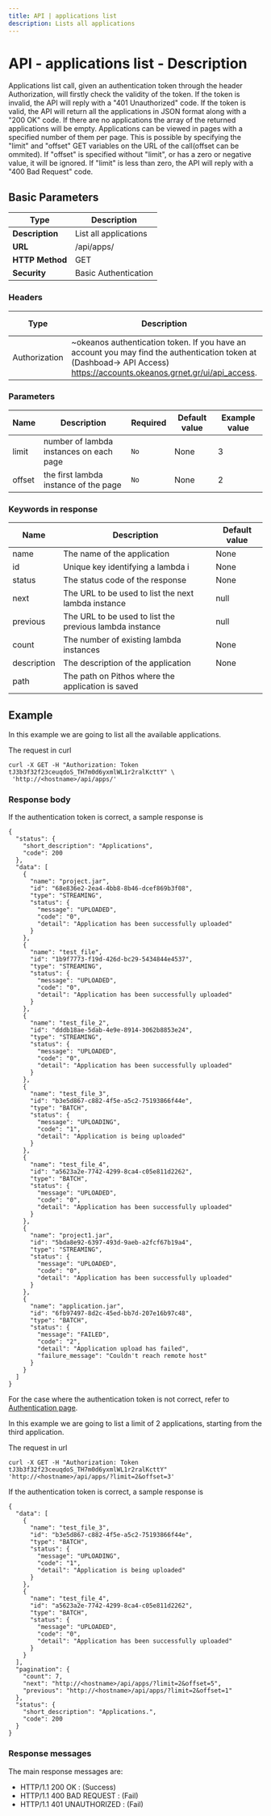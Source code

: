 ```yaml
---
title: API | applications list
description: Lists all applications
---
```


# API - applications list - Description

Applications list call, given an authentication token through the header Authorization,
will firstly check the validity of the token. If the token is invalid, the API will reply
with a "401 Unauthorized" code. If the token is valid, the API will return all the applications in JSON format along with a "200 OK" code. If there are no applications the array
of the returned applications will be empty. Applications can be viewed in pages with
a specified number of them per page. This is possible by specifying the "limit" and "offset"
GET variables on the URL of the call(offset can be ommited). If "offset" is specified without
"limit", or has a zero or negative value, it will be ignored. If "limit" is less than zero, the API
will reply with a "400 Bad Request" code.

## Basic Parameters

|Type | Description
------|-------------
**Description** | List all applications
**URL**         | /api/apps/
**HTTP Method** | GET
**Security**    | Basic Authentication


### Headers

Type  | Description | Required | Default value | Example value
----------|-------------|----------|---------------|---------------
Authorization | ~okeanos authentication token. If you have an account you may find the authentication token at (Dashboad-> API Access) https://accounts.okeanos.grnet.gr/ui/api_access. | `Yes` | None | Token tJ3b3f32f23ceuqdoS_..


### Parameters

Name   | Description | Required | Default value | Example value
-------|-------------|----------|---------------|---------------
limit  | number of lambda instances on each page | `No` | None | 3
offset   | the first lambda instance of the page | `No` | None | 2


### Keywords in response
Name  | Description | Default value
------|------------|---------------
name  | The name of the application | None
id  | Unique key identifying a lambda i | None
status | The status code of the response | None
next | The URL to be used to list the next lambda instance | null
previous | The URL to be used to list the previous lambda instance | null
count | The number of existing lambda instances | None
description | The description of the application | None
path | The path on Pithos where the application is saved |


## Example

In this example we are going to list all the available applications.

The request in curl

```
curl -X GET -H "Authorization: Token tJ3b3f32f23ceuqdoS_TH7m0d6yxmlWL1r2ralKcttY" \
 'http://<hostname>/api/apps/'
```


### Response body

If the authentication token is correct, a sample response is


```
{
  "status": {
    "short_description": "Applications",
    "code": 200
  },
  "data": [
    {
      "name": "project.jar",
      "id": "68e836e2-2ea4-4bb8-8b46-dcef869b3f08",
      "type": "STREAMING",
      "status": {
        "message": "UPLOADED",
        "code": "0",
        "detail": "Application has been successfully uploaded"
      }
    },
    {
      "name": "test_file",
      "id": "1b9f7773-f19d-426d-bc29-5434844e4537",
      "type": "STREAMING",
      "status": {
        "message": "UPLOADED",
        "code": "0",
        "detail": "Application has been successfully uploaded"
      }
    },
    {
      "name": "test_file_2",
      "id": "dddb18ae-5dab-4e9e-8914-3062b8853e24",
      "type": "STREAMING",
      "status": {
        "message": "UPLOADED",
        "code": "0",
        "detail": "Application has been successfully uploaded"
      }
    },
    {
      "name": "test_file_3",
      "id": "b3e5d867-c882-4f5e-a5c2-75193866f44e",
      "type": "BATCH",
      "status": {
        "message": "UPLOADING",
        "code": "1",
        "detail": "Application is being uploaded"
      }
    },
    {
      "name": "test_file_4",
      "id": "a5623a2e-7742-4299-8ca4-c05e811d2262",
      "type": "BATCH",
      "status": {
        "message": "UPLOADED",
        "code": "0",
        "detail": "Application has been successfully uploaded"
      }
    },
    {
      "name": "project1.jar",
      "id": "5bda8e92-6397-493d-9aeb-a2fcf67b19a4",
      "type": "STREAMING",
      "status": {
        "message": "UPLOADED",
        "code": "0",
        "detail": "Application has been successfully uploaded"
      }
    },
    {
      "name": "application.jar",
      "id": "6fb97497-8d2c-45ed-bb7d-207e16b97c48",
      "type": "BATCH",
      "status": {
        "message": "FAILED",
        "code": "2",
        "detail": "Application upload has failed",
        "failure_message": "Couldn't reach remote host"
      }
    }
  ]
}
```

For the case where the authentication token is not correct, refer to [Authentication page](Authentication.md).

In this example we are going to list a limit of 2 applications, starting from the third
application.

The request in url

```
curl -X GET -H "Authorization: Token tJ3b3f32f23ceuqdoS_TH7m0d6yxmlWL1r2ralKcttY" 'http://<hostname>/api/apps/?limit=2&offset=3'
```

If the authentication token is correct, a sample response is

```
{
  "data": [
    {
      "name": "test_file_3",
      "id": "b3e5d867-c882-4f5e-a5c2-75193866f44e",
      "type": "BATCH",
      "status": {
        "message": "UPLOADING",
        "code": "1",
        "detail": "Application is being uploaded"
      }
    },
    {
      "name": "test_file_4",
      "id": "a5623a2e-7742-4299-8ca4-c05e811d2262",
      "type": "BATCH",
      "status": {
        "message": "UPLOADED",
        "code": "0",
        "detail": "Application has been successfully uploaded"
      }
    }
  ],
  "pagination": {
    "count": 7,
    "next": "http://<hostname>/api/apps/?limit=2&offset=5",
    "previous": "http://<hostname>/api/apps/?limit=2&offset=1"
  },
  "status": {
    "short_description": "Applications.",
    "code": 200
  }
}
```


### Response messages

The main response messages are:

- HTTP/1.1 200 OK : (Success)
- HTTP/1.1 400 BAD REQUEST : (Fail)
- HTTP/1.1 401 UNAUTHORIZED : (Fail)
